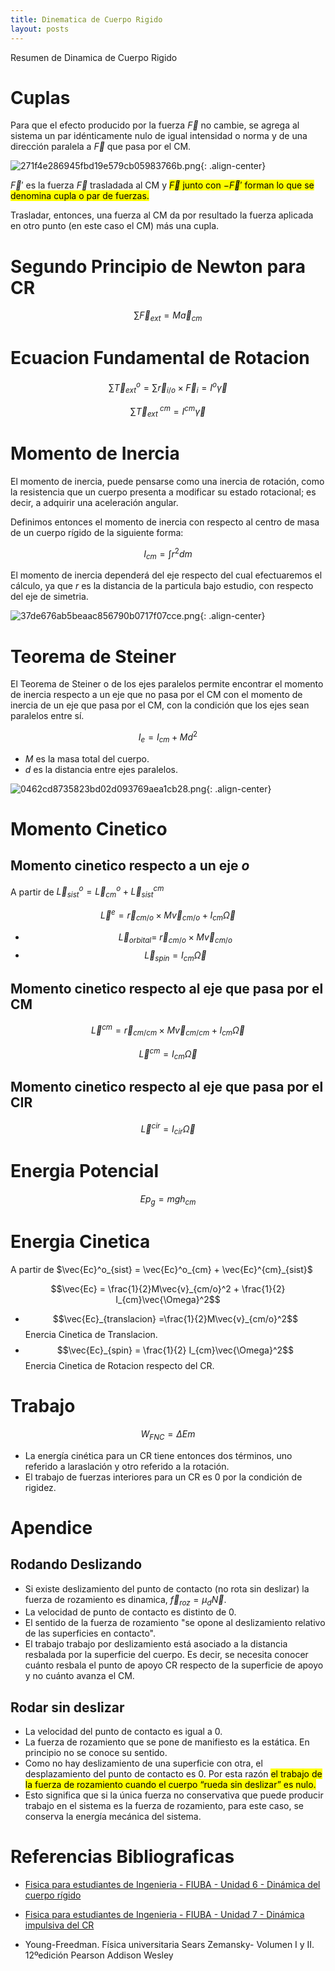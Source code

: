 ```yaml
---
title: Dinematica de Cuerpo Rigido
layout: posts
---
```


Resumen de Dinamica de Cuerpo Rigido

# Cuplas

Para que el efecto producido por la fuerza $\vec{F}$ no cambie, se agrega al sistema un par idénticamente nulo de igual intensidad o norma y de una dirección paralela a $\vec{F}$ que pasa por el CM.

![271f4e286945fbd19e579cb05983766b.png](https://luisparedes1.github.io/mundo-fisica/assets/teoria/05_cuerpo_rigido/images/e47f8905f2f24b0fa51ed8ad590fb845.png){: .align-center}

 $\vec{F}'$ es la fuerza  $\vec{F}$ trasladada al CM y <mark> $\vec{F}$ junto con  $-\vec{F}'$ forman lo que se denomina cupla o par de fuerzas. </mark>
 
Trasladar, entonces, una fuerza al CM da por resultado la fuerza aplicada en otro punto (en este caso el CM) más una cupla.

# Segundo Principio de Newton para CR

$$
\begin{equation}
	\sum \vec{F}_{ext} = M \vec{a}_{cm}
\end{equation}
$$

# Ecuacion Fundamental de Rotacion

$$\sum \vec{T}^o_{ext} = \sum \vec{r}_{i/o} \times \vec{F}_{i} = I^o \vec{\gamma}$$

$$
\begin{equation}
	\sum \vec{T}^{\ cm}_{ext}  = I^{cm} \vec{\gamma}
\end{equation}
$$

# Momento de Inercia

El momento de inercia, puede pensarse como una inercia de rotación, como la resistencia que un cuerpo presenta a modificar su estado rotacional; es decir, a adquirir una aceleración angular.

Definimos entonces el momento de inercia con respecto al centro de masa de un cuerpo rígido de la siguiente forma:

$$I_{cm} = \int r^2 dm$$

El momento de inercia dependerá del eje respecto del cual efectuaremos el cálculo, ya que $r$ es la distancia de la particula bajo estudio, con respecto del eje de simetria.

![37de676ab5beaac856790b0717f07cce.png](https://luisparedes1.github.io/mundo-fisica/assets/teoria/05_cuerpo_rigido/images/26190806c9b64108835bb023d0539904.png){: .align-center}

# Teorema de Steiner

El Teorema de Steiner o de los ejes paralelos permite encontrar el momento de inercia respecto a un eje que no pasa por el CM con el momento de inercia de un eje que pasa por el CM, con la condición que los ejes sean paralelos entre sí.

$$I_e = I_{cm} + Md^2$$

* $M$ es la masa total del cuerpo.
* $d$ es la distancia entre ejes paralelos.

![0462cd8735823bd02d093769aea1cb28.png](https://luisparedes1.github.io/mundo-fisica/assets/teoria/05_cuerpo_rigido/images/c0940085c3044b0da7fe4e8623b1d8c5.png){: .align-center}

# Momento Cinetico

## Momento cinetico respecto a un eje $o$

A partir de $\vec{L}^o_{sist} = \vec{L}^o_{cm} + \vec{L}^{cm}_{sist}$


$$\vec{L}^e = \vec{r}_{cm/o} \times M\vec{v}_{cm/o} + I_{cm}\vec{\Omega}$$

* $$\vec{L}_{orbital} =\ \vec{r}_{cm/o} \times M\vec{v}_{cm/o}$$
* $$\vec{L}_{spin} = I_{cm}\vec{\Omega}$$

## Momento cinetico respecto al eje que pasa por el CM

$$\vec{L}^{cm} = {\vec{r}_{cm/cm}} \times M\vec{v}_{cm/cm} + I_{cm}\vec{\Omega}$$

$$\vec{L}^{cm} =I_{cm}\vec{\Omega}$$


## Momento cinetico respecto al eje que pasa por el CIR

$$\vec{L}^{cir} = I_{cir}\vec{\Omega}$$


# Energia Potencial

$$Ep_g = mgh_{cm}$$

# Energia Cinetica

A partir de $\vec{Ec}^o_{sist} = \vec{Ec}^o_{cm} + \vec{Ec}^{cm}_{sist}$


$$\vec{Ec} = \frac{1}{2}M\vec{v}_{cm/o}^2 + \frac{1}{2} I_{cm}\vec{\Omega}^2$$

* $$\vec{Ec}_{translacion} =\frac{1}{2}M\vec{v}_{cm/o}^2$$ Enercia Cinetica de Translacion.
* $$\vec{Ec}_{spin} = \frac{1}{2} I_{cm}\vec{\Omega}^2$$  Enercia Cinetica de Rotacion respecto del CR.

# Trabajo
$$
\begin{equation}
	W_{FNC}=\Delta Em
\end{equation}
$$

* La energía cinética para un CR tiene entonces dos términos, uno referido a laraslación y otro referido a la rotación.
* El trabajo de fuerzas interiores para un CR es 0 por la condición de rigidez.


# Apendice

## Rodando Deslizando

* Si existe deslizamiento del punto de contacto (no rota sin deslizar) la fuerza de rozamiento es dinamica, $\vec{f}_{roz}=\mu_d\vec{N}$.
* La velocidad de punto de contacto es distinto de 0. 
* El sentido de la fuerza de rozamiento "se opone al deslizamiento relativo de las superficies en contacto".
* El trabajo trabajo por deslizamiento está asociado a la distancia resbalada por la superficie del cuerpo. Es decir, se necesita conocer cuánto resbala el punto de apoyo CR respecto de la superficie de apoyo y no cuánto avanza el CM.


## Rodar sin deslizar

* La velocidad del punto de contacto es igual a 0.
* La fuerza de rozamiento que se pone de manifiesto es la estática. En principio no se conoce su sentido.
* Como no hay deslizamiento de una superficie con otra, el desplazamiento del punto de contacto es 0. 
Por esta razón <mark> el trabajo de la fuerza de rozamiento cuando el cuerpo “rueda sin deslizar” es nulo. </mark>
* Esto significa que si la única fuerza no conservativa que puede producir trabajo en el sistema es la fuerza de rozamiento, para este caso, se conserva la energía mecánica del sistema.


# Referencias Bibliograficas

* [Fisica para estudiantes de Ingenieria - FIUBA - Unidad 6 - Dinámica del cuerpo rígido](https://campus.fi.uba.ar/pluginfile.php/378774/mod_resource/content/1/Unidad%206%20-%20Dinamica%20del%20cuerpo%20rigido%20-%20Rev.01.pdf)

* [Fisica para estudiantes de Ingenieria - FIUBA - Unidad 7 - Dinámica impulsiva del CR](https://campus.fi.uba.ar/pluginfile.php/374415/mod_resource/content/0/Unidad%207%20-%20Din%C3%A1mica%20impulsiva%20del%20CR%20-%20Rev%2002%20.pdf)

* Young-Freedman. Física universitaria Sears Zemansky- Volumen I y II. 12ºedición Pearson Addison Wesley 
